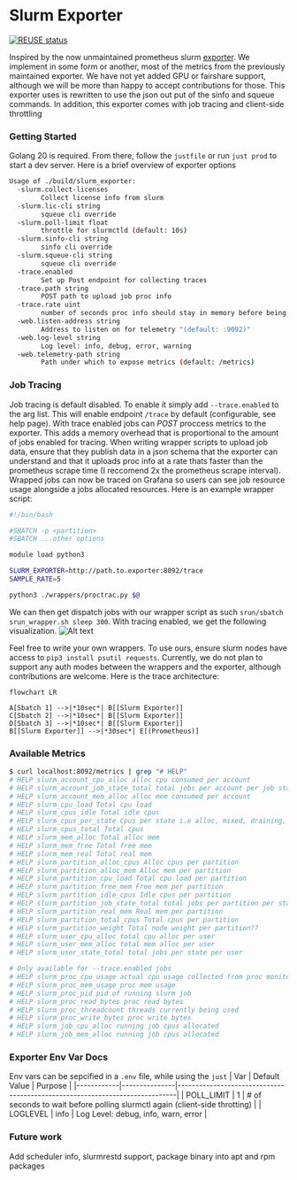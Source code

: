 <!--
SPDX-FileCopyrightText: 2023 Rivos Inc.

SPDX-License-Identifier: Apache-2.0
-->

# Slurm Exporter

[![REUSE status](https://api.reuse.software/badge/github.com/rivosinc/prometheus-slurm-exporter)](https://api.reuse.software/info/github.com/rivosinc/prometheus-slurm-exporter)

Inspired by the now unmaintained prometheus slurm [exporter](https://github.com/vpenso/prometheus-slurm-exporter). We implement in some form or another, most of the
metrics from the previously maintained exporter. We have not yet added GPU or fairshare support, although we will be more than happy to accept contributions for those.
This exporter uses is rewritten to use the json out put of the sinfo and squeue commands. In addition, this exporter comes with job tracing and client-side throttling

### Getting Started
Golang 20 is required. From there, follow the `justfile` or run `just prod` to start a dev server. Here is a brief overview of exporter options

```bash
Usage of ./build/slurm_exporter:
  -slurm.collect-licenses
        Collect license info from slurm
  -slurm.lic-cli string
        squeue cli override
  -slurm.poll-limit float
        throttle for slurmctld (default: 10s)
  -slurm.sinfo-cli string
        sinfo cli override
  -slurm.squeue-cli string
        squeue cli override
  -trace.enabled
        Set up Post endpoint for collecting traces
  -trace.path string
        POST path to upload job proc info
  -trace.rate uint
        number of seconds proc info should stay in memory before being marked as stale (default 10)
  -web.listen-address string
        Address to listen on for telemetry "(default: :9092)"
  -web.log-level string
        Log level: info, debug, error, warning
  -web.telemetry-path string
        Path under which to expose metrics (default: /metrics)
```

### Job Tracing
Job tracing is default disabled. To enable it simply add `--trace.enabled` to the arg list. This will enable endpoint `/trace` by default (configurable, see help page).
With trace enabled jobs can _POST_ proccess metrics to the exporter. This adds a memory overhead that is proportional to the amount of jobs enabled for tracing.
When writing wrapper scripts to upload job data, ensure that they publish data in a json schema that the exporter can understand and that it uploads proc info at a rate thats faster than the prometheus scrape time (I reccomend 2x the prometheus scrape interval). Wrapped jobs can now be traced on Grafana so users can see job resource usage
alongside a jobs allocated resources. Here is an example wrapper script:

```bash
#!/bin/bash

#SBATCH -p <partition>
#SBATCH ...other options

module load python3

SLURM_EXPORTER=http://path.to.exporter:8092/trace
SAMPLE_RATE=5

python3 ./wrappers/proctrac.py $@
```

We can then get dispatch jobs with our wrapper script as such `srun/sbatch srun_wrapper.sh sleep 300`. With tracing enabled, we get the following visualization.
![Alt text](<images/trace_example.png>)


Feel free to write your own wrappers. To use ours, ensure slurm nodes have access to `pip3 install psutil requests`. Currently, we do not plan to support any auth modes between the wrappers and the exporter, although contributions are welcome.
Here is the trace architecture:
```mermaid
flowchart LR

A[Sbatch 1] -->|*10sec*| B[[Slurm Exporter]]
C[Sbatch 2] -->|*10sec*| B[[Slurm Exporter]]
D[Sbatch 3] -->|*10sec*| B[[Slurm Exporter]]
B[[Slurm Exporter]] -->|*30sec*| E[(Prometheus)]
```

### Available Metrics
```bash
$ curl localhost:8092/metrics | grep "# HELP"
# HELP slurm_account_cpu_alloc alloc cpu consumed per account
# HELP slurm_account_job_state_total total jobs per account per job state
# HELP slurm_account_mem_alloc alloc mem consumed per account
# HELP slurm_cpu_load Total cpu load
# HELP slurm_cpus_idle Total idle cpus
# HELP slurm_cpus_per_state Cpus per state i.e alloc, mixed, draining, etc.
# HELP slurm_cpus_total Total cpus
# HELP slurm_mem_alloc Total alloc mem
# HELP slurm_mem_free Total free mem
# HELP slurm_mem_real Total real mem
# HELP slurm_partition_alloc_cpus Alloc cpus per partition
# HELP slurm_partition_alloc_mem Alloc mem per partition
# HELP slurm_partition_cpu_load Total cpu load per partition
# HELP slurm_partition_free_mem Free mem per partition
# HELP slurm_partition_idle_cpus Idle cpus per partition
# HELP slurm_partition_job_state_total total jobs per partition per state
# HELP slurm_partition_real_mem Real mem per partition
# HELP slurm_partition_total_cpus Total cpus per partition
# HELP slurm_partition_weight Total node weight per partition??
# HELP slurm_user_cpu_alloc total cpu alloc per user
# HELP slurm_user_mem_alloc total mem alloc per user
# HELP slurm_user_state_total total jobs per state per user

# Only available for --trace.enabled jobs
# HELP slurm_proc_cpu_usage actual cpu usage collected from proc monitor
# HELP slurm_proc_mem_usage proc mem usage
# HELP slurm_proc_pid pid of running slurm job
# HELP slurm_proc_read_bytes proc read bytes
# HELP slurm_proc_threadcount threads currently being used
# HELP slurm_proc_write_bytes proc write bytes
# HELP slurm_job_cpu_alloc running job cpus allocated
# HELP slurm_job_mem_alloc running job cpus allocated
```

### Exporter Env Var Docs
Env vars can be sepcified in a `.env` file, while using the `just`
| Var        | Default Value | Purpose                                                                     |
|------------|---------------|-----------------------------------------------------------------------------|
| POLL_LIMIT | 1             | # of seconds to wait before polling slurmctl again (client-side throtting)  |
| LOGLEVEL   | info          | Log Level: debug, info, warn, error                                         |


### Future work
Add scheduler info, slurmrestd support, package binary into apt and rpm packages
